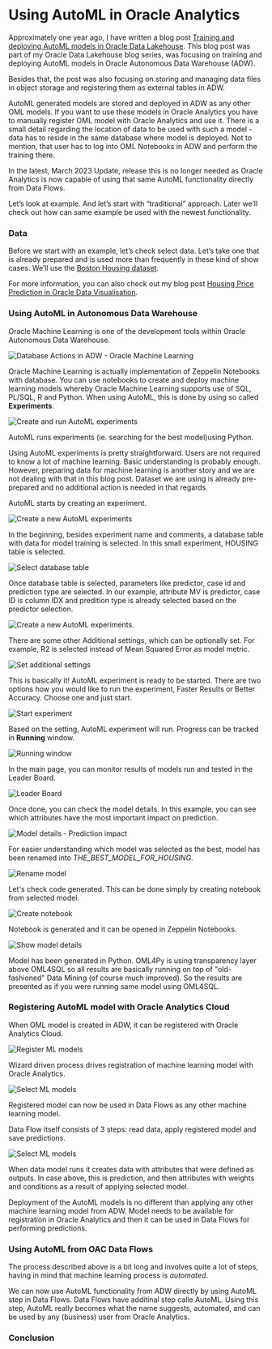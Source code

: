# Using AutoML in Oracle Analytics

Approximately one year ago, I have written a blog post [Training and deploying AutoML models in Oracle Data Lakehouse](https://zigavaupot.blogspot.com/2022/03/training-and-deploying-automl-models-in.html). This blog post was part of my Oracle Data Lakehouse blog series, was focusing on training and deploying AutoML models in Oracle Autonomous Data Warehouse (ADW).

Besides that, the post was also focusing on storing and managing data files in object storage and registering them as external tables in ADW.

AutoML generated models are stored and deployed in ADW as any other OML models. If you want to use these models in Oracle Analytics you have to manually register OML model with Oracle Analytics and use it. There is a small detail regarding the location of data to be used with such a model - data has to reside in the same database where model is deployed. Not to mention, that user has to log into OML Notebooks in ADW and perform the training there.

In the latest, March 2023 Update, release this is no longer needed as Oracle Analytics is now capable of using that same AutoML functionality directly from Data Flows.

Let’s look at example. And let’s start with “traditional” approach. Later we’ll check out how can same example be used with the newest functionality.

### Data

Before we start with an example, let’s check select data. Let’s take one that is already prepared and is used more than frequently in these kind of show cases. We’ll use the [Boston Housing dataset](https://archive.ics.uci.edu/ml/machine-learning-databases/housing/). 

For more information, you can also check out my blog post [Housing Price Prediction in Oracle Data Visualisation](https://zigavaupot.blogspot.com/2020/05/housing-price-prediction-in-oracle-data.html).

### Using AutoML in Autonomous Data Warehouse

Oracle Machine Learning is one of the development tools within Oracle Autonomous Data Warehouse.

![Database Actions in ADW - Oracle Machine Learning](https://github.com/zigavaupot/blogger/blob/main/automl-in-oracle-analytics/images/database-actions-oml.png?raw=true)

Oracle Machine Learning is actually implementation of Zeppelin Notebooks with database. You can use notebooks to create and deploy machine learning models whereby Oracle Machine Learning supports use of SQL, PL/SQL, R and Python. When using AutoML, this is done by using so called **Experiments**. 

![Create and run AutoML experiments](https://github.com/zigavaupot/blogger/blob/main/automl-in-oracle-analytics/images/quick-actions-automl.png?raw=true)

AutoML runs experiments (ie. searching for the best model)using Python.

Using AutoML experiments is pretty straightforward. Users are not required to know a lot of machine learning. Basic understanding is probably enough. However, preparing data for machine learning is another story and we are not dealing with that in this blog post. Dataset we are using is already pre-prepared and no additional action is needed in that regards.

AutoML starts by creating an experiment.

![Create a new AutoML experiments](https://github.com/zigavaupot/blogger/blob/main/automl-in-oracle-analytics/images/create-automl-experiment.png?raw=true)

In the beginning, besides experiment name and comments, a database table with data for model training is selected. In this small experiment, HOUSING table is selected.

![Select database table](https://github.com/zigavaupot/blogger/blob/main/automl-in-oracle-analytics/images/select-table-for-experiment.png?raw=true)

Once database table is selected, parameters like predictor, case id and prediction type are selected. In our example, attribute MV is predictor, case ID is column IDX and predition type is already selected based on the predictor selection.

![Create a new AutoML experiments](https://github.com/zigavaupot/blogger/blob/main/automl-in-oracle-analytics/images/define-model-parameters.png?raw=true).

There are some other Additional settings, which can be optionally set. For example, R2 is selected instead of Mean Squared Error as model metric.

![Set additional settings](https://github.com/zigavaupot/blogger/blob/main/automl-in-oracle-analytics/images/additional-settings.png?raw=true)

This is basically it! AutoML experiment is ready to be started. There are two options how you would like to run the experiment, Faster Results or Better Accuracy. Choose one and just start.

![Start experiment](https://github.com/zigavaupot/blogger/blob/main/automl-in-oracle-analytics/images/start-experiment.png?raw=true)

Based on the setting, AutoML experiment will run. Progress can be tracked in **Running** window.

![Running window](https://github.com/zigavaupot/blogger/blob/main/automl-in-oracle-analytics/images/running.png?raw=true)

In the main page, you can monitor results of models run and tested in the Leader Board.

![Leader Board](https://github.com/zigavaupot/blogger/blob/main/automl-in-oracle-analytics/images/leader-board.png?raw=true)

Once done, you can check the model details. In this example, you can see which attributes have the most important impact on prediction.

![Model details - Prediction impact](https://github.com/zigavaupot/blogger/blob/main/automl-in-oracle-analytics/images/model-details.png?raw=true)

For easier understanding which model was selected as the best, model has been renamed into *THE_BEST_MODEL_FOR_HOUSING*.

![Rename model](https://github.com/zigavaupot/blogger/blob/main/automl-in-oracle-analytics/images/rename-model.png?raw=true)

Let's check code generated. This can be done simply by creating notebook from selected model.

![Create notebook](https://github.com/zigavaupot/blogger/blob/main/automl-in-oracle-analytics/images/create-notebook.png?raw=true)

Notebook is generated and it can be opened in Zeppelin Notebooks.

![Show model details](https://github.com/zigavaupot/blogger/blob/main/automl-in-oracle-analytics/images/show-model-details.png?raw=true)

Model has been generated in Python. OML4Py is using transparency layer above OML4SQL so all results are basically running on top of "old-fashioned" Data Mining (of course much improved). So the results are presented as if you were running same model using OML4SQL.

### Registering AutoML model with Oracle Analytics Cloud

When OML model is created in ADW, it can be registered with Oracle Analytics Cloud.

![Register ML models](https://github.com/zigavaupot/blogger/blob/main/automl-in-oracle-analytics/images/register-ml-models.png?raw=true)

Wizard driven process drives registration of machine learning model with Oracle Analytics.

![Select ML models](https://github.com/zigavaupot/blogger/blob/main/automl-in-oracle-analytics/images/select-a-model-to-register.png?raw=true)

Registered model can now be used in Data Flows as any other machine learning model.

Data Flow itself consists of 3 steps: read data, apply registered model and save predictions.

![Select ML models](https://github.com/zigavaupot/blogger/blob/main/automl-in-oracle-analytics/images/apply-model-step.png?raw=true)

When data model runs it creates data with attributes that were defined as outputs. In case above, this is prediction, and then attributes with weights and conditions as a result of applying selected model.

Deployment of the AutoML models is no different than applying any other machine learning model from ADW. Model needs to be available for registration in Oracle Analytics and then it can be used in Data Flows for performing predictions.

### Using AutoML from OAC Data Flows

The process described above is a bit long and involves quite a lot of steps, having in mind that machine learning process is *automated*.

We can now use AutoML functionality from ADW directly by using AutoML step in Data Flows. Data Flows have additinal step calle AutoML. Using this step, AutoML really becomes what the name suggests, automated, and can be used by any (business) user from Oracle Analytics.

### Conclusion